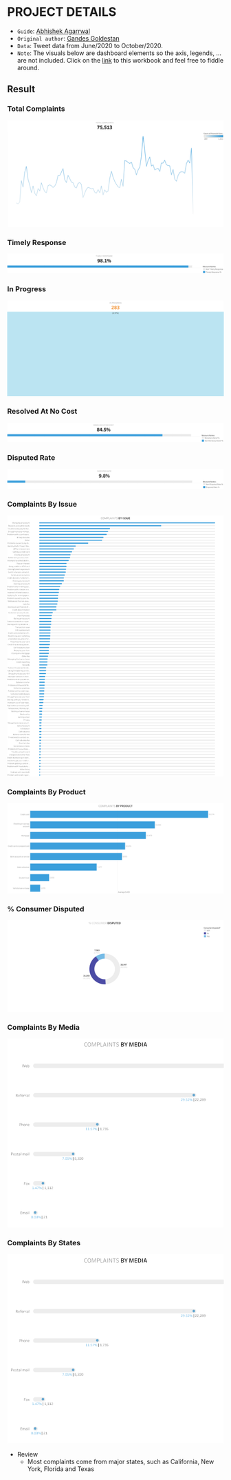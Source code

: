 # PROJECT DETAILS

* `Guide`: [Abhishek Agarrwal](https://www.youtube.com/@AbhishekAgarrwal)
* `Original author`: [Gandes Goldestan](https://public.tableau.com/app/profile/gandes.goldestan)
* `Data`: Tweet data from June/2020 to October/2020.
* `Note`: The visuals below are dashboard elements so the axis, legends, ... are not included. Click on the [link](https://public.tableau.com/views/SocialMedia_16763460147010/TopNTweets?:language=en-US&:display_count=n&:origin=viz_share_link) to this workbook and feel free to fiddle around.

## Result
### Total Complaints
<p align="center">
   <img src="Image/Total Complaints.png"></img>
</p>

### Timely Response
<p align="center">
   <img src="Image/Timely Response.png"></img>
</p>

### In Progress
<p align="center">
   <img src="Image/In Progress.png"></img>
</p>

### Resolved At No Cost
<p align="center">
   <img src="Image/Resolved At No Cost.png"></img>
</p>

### Disputed Rate
<p align="center">
   <img src="Image/Disputed Rate.png"></img>
</p>

### Complaints By Issue
<p align="center">
   <img src="Image/Complaints By Issue.png"></img>
</p>

### Complaints By Product
<p align="center">
   <img src="Image/Complaints By Product.png"></img>
</p>

### % Consumer Disputed
<p align="center">
   <img src="Image/Percentage Cosumer Disputed.png"></img>
</p>
    
### Complaints By Media
<p align="center">
   <img src="Image/Complaints By Media.png"></img>
</p>

### Complaints By States
<p align="center">
   <img src="Image/Complaints By Media.png"></img>
</p>

* Review
   - Most complaints come from major states, such as California, New York, Florida and Texas
